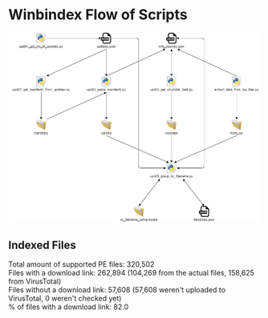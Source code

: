 # Winbindex Flow of Scripts

![winbindex-scripts-flow.png](winbindex-scripts-flow.png)

## Indexed Files

<!--FileStats-->
Total amount of supported PE files: 320,502  
Files with a download link: 262,894 (104,269 from the actual files, 158,625 from VirusTotal)  
Files without a download link: 57,608 (57,608 weren't uploaded to VirusTotal, 0 weren't checked yet)  
% of files with a download link: 82.0  
<!--/FileStats-->
